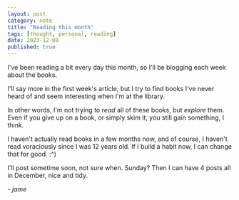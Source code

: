 ```yaml
---
layout: post
category: note
title: "Reading this month"
tags: [thought, personal, reading]
date: 2023-12-08
published: true
---
```

I've been reading a bit every day this month, so I'll be blogging each week about the books.
<!-- About the inactivity... I don't really have any reason. I simply have not wanted to work on anything in the last... 2 weeks, maybe? -->
<!-- But, I've fixed my sleep schedule, for good. And I get exercise daily now. -->
<!-- That, I think, is productive. I'm better in the long-term for it. -->
<!-- Is that an excuse? Well, I don't think anyone really cares either way if I work or not, this is just for my sake. -->
<!-- I regret not blogging either - I've had a few ideas for articles but never had the motivation to write them. -->
<!-- What will it take to break free of this cycle of not doing something, then coming up with an explanation for it and a plan to fix it, and nothing changes? -->
I'll say more in the first week's article, but I try to find books I've never heard of and seem interesting when I'm at the library.

In other words, I'm not trying to *read* all of these books, but *explore* them. Even if you give up on a book, or simply skim it, you still gain something, I think.

I haven't actually read books in a few months now, and of course, I haven't read voraciously since I was 12 years old. If I build a habit now, I can change that for good. :^)

I'll post sometime soon, not sure when. Sunday? Then I can have 4 posts all in December, nice and tidy.

*- jame*
